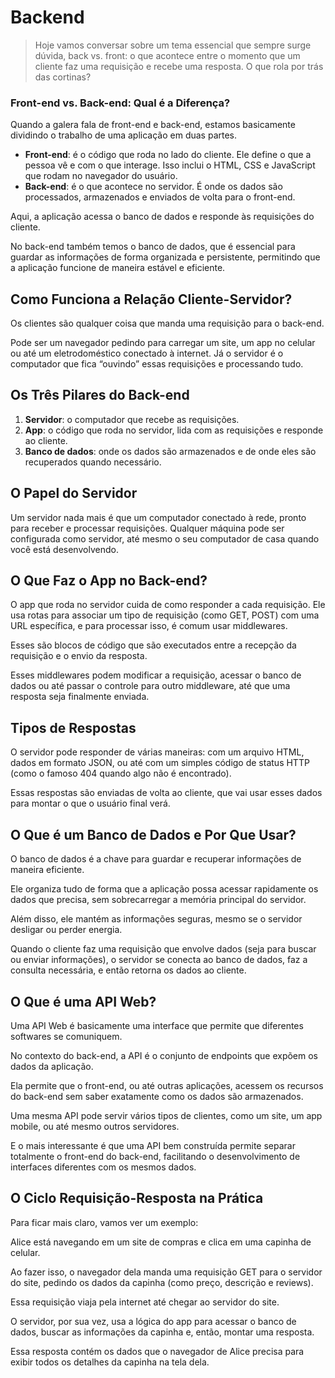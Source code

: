 # Backend

> Hoje vamos conversar sobre um tema essencial que sempre surge dúvida, back vs. front: o que acontece entre o momento que um cliente faz uma requisição e recebe uma resposta. O que rola por trás das cortinas?

### Front-end vs. Back-end: Qual é a Diferença?

Quando a galera fala de front-end e back-end, estamos basicamente dividindo o trabalho de uma aplicação em duas partes.

- **Front-end**: é o código que roda no lado do cliente. Ele define o que a pessoa vê e com o que interage. Isso inclui o HTML, CSS e JavaScript que rodam no navegador do usuário.
- **Back-end**: é o que acontece no servidor. É onde os dados são processados, armazenados e enviados de volta para o front-end.

Aqui, a aplicação acessa o banco de dados e responde às requisições do cliente.

No back-end também temos o banco de dados, que é essencial para guardar as informações de forma organizada e persistente, permitindo que a aplicação funcione de maneira estável e eficiente.

## Como Funciona a Relação Cliente-Servidor?

Os clientes são qualquer coisa que manda uma requisição para o back-end.

Pode ser um navegador pedindo para carregar um site, um app no celular ou até um eletrodoméstico conectado à internet. Já o servidor é o computador que fica “ouvindo” essas requisições e processando tudo.

## Os Três Pilares do Back-end

1. **Servidor**: o computador que recebe as requisições.
2. **App**: o código que roda no servidor, lida com as requisições e responde ao cliente.
3. **Banco de dados**: onde os dados são armazenados e de onde eles são recuperados quando necessário.

## O Papel do Servidor

Um servidor nada mais é que um computador conectado à rede, pronto para receber e processar requisições. Qualquer máquina pode ser configurada como servidor, até mesmo o seu computador de casa quando você está desenvolvendo.

## O Que Faz o App no Back-end?

O app que roda no servidor cuida de como responder a cada requisição. Ele usa rotas para associar um tipo de requisição (como GET, POST) com uma URL específica, e para processar isso, é comum usar middlewares.

Esses são blocos de código que são executados entre a recepção da requisição e o envio da resposta.

Esses middlewares podem modificar a requisição, acessar o banco de dados ou até passar o controle para outro middleware, até que uma resposta seja finalmente enviada.

## Tipos de Respostas

O servidor pode responder de várias maneiras: com um arquivo HTML, dados em formato JSON, ou até com um simples código de status HTTP (como o famoso 404 quando algo não é encontrado).

Essas respostas são enviadas de volta ao cliente, que vai usar esses dados para montar o que o usuário final verá.

## O Que é um Banco de Dados e Por Que Usar?

O banco de dados é a chave para guardar e recuperar informações de maneira eficiente.

Ele organiza tudo de forma que a aplicação possa acessar rapidamente os dados que precisa, sem sobrecarregar a memória principal do servidor.

Além disso, ele mantém as informações seguras, mesmo se o servidor desligar ou perder energia.

Quando o cliente faz uma requisição que envolve dados (seja para buscar ou enviar informações), o servidor se conecta ao banco de dados, faz a consulta necessária, e então retorna os dados ao cliente.

## O Que é uma API Web?

Uma API Web é basicamente uma interface que permite que diferentes softwares se comuniquem.

No contexto do back-end, a API é o conjunto de endpoints que expõem os dados da aplicação.

Ela permite que o front-end, ou até outras aplicações, acessem os recursos do back-end sem saber exatamente como os dados são armazenados.

Uma mesma API pode servir vários tipos de clientes, como um site, um app mobile, ou até mesmo outros servidores.

E o mais interessante é que uma API bem construída permite separar totalmente o front-end do back-end, facilitando o desenvolvimento de interfaces diferentes com os mesmos dados.

## O Ciclo Requisição-Resposta na Prática

Para ficar mais claro, vamos ver um exemplo:

Alice está navegando em um site de compras e clica em uma capinha de celular.

Ao fazer isso, o navegador dela manda uma requisição GET para o servidor do site, pedindo os dados da capinha (como preço, descrição e reviews).

Essa requisição viaja pela internet até chegar ao servidor do site.

O servidor, por sua vez, usa a lógica do app para acessar o banco de dados, buscar as informações da capinha e, então, montar uma resposta.

Essa resposta contém os dados que o navegador de Alice precisa para exibir todos os detalhes da capinha na tela dela.
